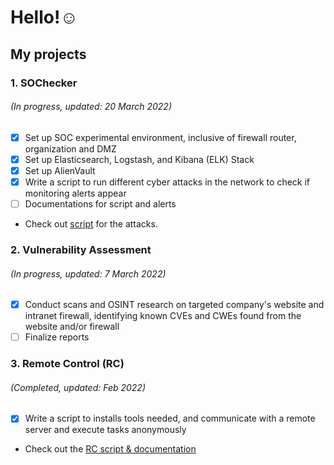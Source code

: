 # Hello!☺️


## My projects
### 1. SOChecker

###### (In progress, updated: 20 March 2022) <br />
- [x] Set up SOC experimental environment, inclusive of firewall router, organization and DMZ<br />
- [x] Set up Elasticsearch, Logstash, and Kibana (ELK) Stack <br />
- [x] Set up AlienVault <br />
- [x] Write a script to run different cyber attacks in the network to check if monitoring alerts appear <br />
- [ ] Documentations for script and alerts
- Check out [script](https://github.com/snowenya/SOChecker) for the attacks.

### 2. Vulnerability Assessment
###### (In progress, updated: 7 March 2022) <br />
- [x] Conduct scans and OSINT research on targeted company's website and intranet firewall, identifying known CVEs and CWEs found from the website and/or firewall
- [ ] Finalize reports<br />

### 3. Remote Control (RC)
###### (Completed, updated: Feb 2022)
- [x] Write a script to installs tools needed, and communicate with a remote server and execute tasks anonymously
- Check out the [RC script & documentation](https://github.com/snowenya/Remote_Control)


